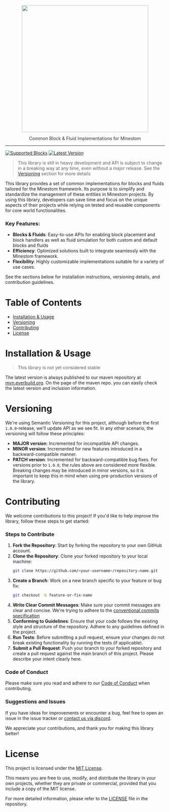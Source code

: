 <p style="text-align: center; margin-top: 40px;width: 100%;" align="center">
    <img src="./.github/blocksandstuff.png" style="width: 400px; margin: 0 auto;" />
    <p style="opacity: 90%;margin-top: -3px" align="center">Common Block & Fluid Implementations for Minestom</p>
</p>

---

<!-- TAG_REPLACEMENT -->
[![Supported Blocks](https://img.shields.io/badge/Supported_Blocks-99%25-green?style=for-the-badge)](TODO.md) [![Latest Version](https://img.shields.io/badge/Latest_Version-1.8.0--SNAPSHOT-green?style=for-the-badge)](https://mvn.everbuild.org/#/public/org/everbuild/blocksandstuff)
<!-- /TAG_REPLACEMENT -->

> This library is still in heavy development and API is subject to change in a breaking way at any time, even without a
> major release. See the [Versioning](#versioning) section for more details

This library provides a set of common implementations for blocks and fluids tailored for the Minestom framework. Its
purpose is to simplify and standardize the management of these entities in Minestom projects. By using this
library, developers can save time and focus on the unique aspects of their projects while relying on tested and reusable
components for core world functionalities.

### Key Features:

- **Blocks & Fluids**: Easy-to-use APIs for enabling block placement and block handlers as well as fluid simulation for
  both custom and default blocks and fluids
- **Efficiency**: Optimized solutions built to integrate seamlessly with the Minestom framework.
- **Flexibility**: Highly customizable implementations suitable for a variety of use cases.

See the sections below for installation instructions, versioning details, and contribution guidelines.

# Table of Contents

- [Installation & Usage](#installation--usage)
- [Versioning](#versioning)
- [Contributing](#contributing)
- [License](#license)

# Installation & Usage

> This library is not yet considered stable

The latest version is always published to our maven repository at [mvn.everbuild.org](https://mvn.everbuild.org/#/public/org/everbuild/blocksandstuff). On the page of the maven repo. you can easily check the latest version and inclusion information.

# Versioning

We're using Semantic Versioning for this project, although before the first `1.0.0`-release, we'll update API as we
see fit. In any other scenario, the versioning will follow these principles:

- **MAJOR version**: Incremented for incompatible API changes.
- **MINOR version**: Incremented for new features introduced in a backward-compatible manner.
- **PATCH version**: Incremented for backward-compatible bug fixes.
  For versions prior to `1.0.0`, the rules above are considered more flexible. Breaking changes may be introduced in
  minor versions, so it is important to keep this in mind when using pre-production versions of the library.

# Contributing

We welcome contributions to this project! If you'd like to help improve the library, follow these steps to get started:

### Steps to Contribute

1. **Fork the Repository**: Start by forking the repository to your own GitHub account.
2. **Clone the Repository**: Clone your forked repository to your local machine:
   ```bash
   git clone https://github.com/<your-username>/repository-name.git
   ```
3. **Create a Branch**: Work on a new branch specific to your feature or bug fix:
   ```bash
   git checkout -b feature-or-fix-name
   ```
4. **Write Clear Commit Messages**: Make sure your commit messages are clear and concise. We're trying to adhere to
   the [conventional commits specification](https://www.conventionalcommits.org/en/v1.0.0/)
5. **Conforming to Guidelines**: Ensure that your code follows the existing style and structure of the repository.
   Adhere to any guidelines defined in the project.
6. **Run Tests**: Before submitting a pull request, ensure your changes do not break existing functionality by running
   the tests (if applicable).
7. **Submit a Pull Request**: Push your branch to your forked repository and create a pull request against the main
   branch of this project. Please describe your intent clearly here.

### Code of Conduct

Please make sure you read and adhere to our [Code of Conduct](CODE_OF_CONDUCT.md) when contributing.

### Suggestions and Issues

If you have ideas for improvements or encounter a bug, feel free to open an issue in the issue tracker or [contact us via
discord](https://dc.asorda.net).

We appreciate your contributions, and thank you for making this library better!

# License

This project is licensed under the [MIT License](LICENSE).

This means you are free to use, modify, and distribute the library in your own projects, whether they are private or
commercial, provided that you include a copy of the MIT license.

For more detailed information, please refer to the [LICENSE](LICENSE) file in the repository.